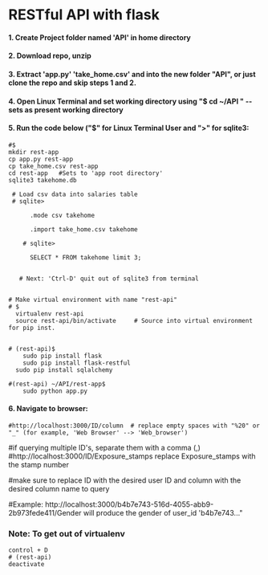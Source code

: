 # RESTful API with flask

#### 1. Create Project folder named 'API' in home directory
#### 2. Download repo, unzip
#### 3. Extract 'app.py' 'take_home.csv' and into the new folder "API", or just clone the repo and skip steps 1 and 2.
#### 4. Open Linux Terminal and set working directory using "$  cd ~/API " -- sets as present working directory
#### 5. Run the code below ("$" for Linux Terminal User and ">" for sqlite3:


	#$ 
	mkdir rest-app
	cp app.py rest-app
	cp take_home.csv rest-app
	cd rest-app   #Sets to 'app root directory'
	sqlite3 takehome.db
		
	 # Load csv data into salaries table
	 # sqlite> 

		  .mode csv takehome

		  .import take_home.csv takehome
		
		# sqlite> 
		   
		  SELECT * FROM takehome limit 3;


	   # Next: 'Ctrl-D' quit out of sqlite3 from terminal
	

	# Make virtual environment with name "rest-api"
	# $ 
	  virtualenv rest-api
	  source rest-api/bin/activate     # Source into virtual environment for pip inst.


	# (rest-api)$ 
		sudo pip install flask  
		sudo pip install flask-restful
	  sudo pip install sqlalchemy

	#(rest-api) ~/API/rest-app$  
		sudo python app.py


#### 6. Navigate to browser:
        
	#http://localhost:3000/ID/column  # replace empty spaces with "%20" or "_" (for example, 'Web Browser' --> 'Web_browser')
  #if querying multiple ID's, separate them with a comma (,)
	#http://localhost:3000/ID/Exposure_stamps replace Exposure_stamps with the stamp number
  
   #make sure to replace ID with the desired user ID and column with the desired column name to query

  #Example: http://localhost:3000/b4b7e743-516d-4055-abb9-2b973fede411/Gender will produce the gender of  user_id 'b4b7e743..."
	

  ### Note: To get out of virtualenv
	control + D
	# (rest-api)
	deactivate 

